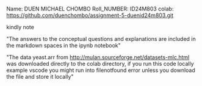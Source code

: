 Name: DUEN MICHAEL CHOMBO Roll_NUMBER: ID24M803
colab: https://github.com/duenchombo/assignment-5-duenid24m803.git

kindly note

"The answers to the conceptual questions and explanations are included in the markdown spaces in the ipynb notebook"

"The data yeast.arr from http://mulan.sourceforge.net/datasets-mlc.html was downloaded directly to the colab directory, if you run this code locally example vscode you might run into filenotfound error unless you download the file and store it locally"

